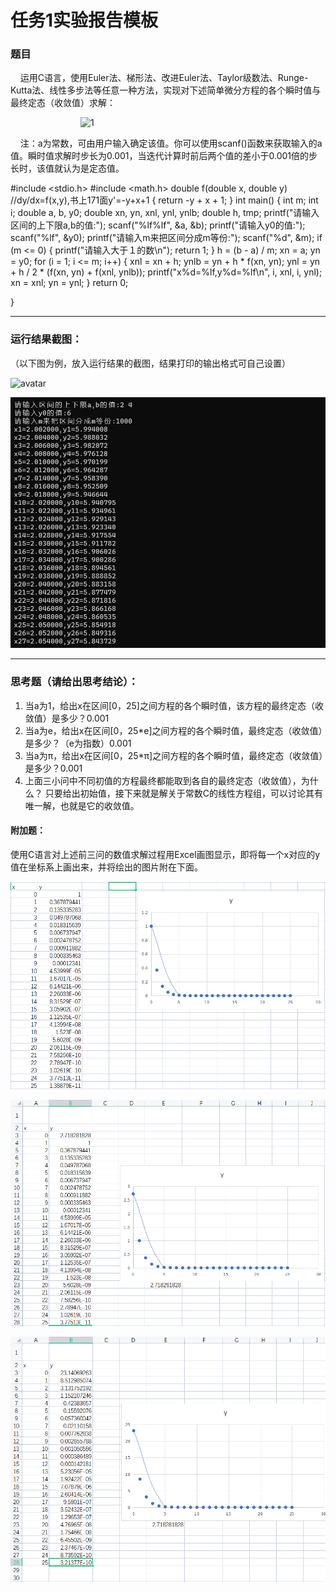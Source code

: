 #  任务1实验报告模板

### 题目

&nbsp;&nbsp;&nbsp;&nbsp;运用C语言，使用Euler法、梯形法、改进Euler法、Taylor级数法、Runge-Kutta法、线性多步法等任意一种方法，实现对下述简单微分方程的各个瞬时值与最终定态（收敛值）求解：

&emsp;&emsp;&emsp;&emsp;&emsp;&emsp;&emsp;&emsp;![1](https://latex.codecogs.com/svg.latex?\\left\\{\\begin{matrix}y'&plus;y=0&space;\\\\y(0)=a\\end{matrix}\\right.)

&nbsp;&nbsp;&nbsp;&nbsp;注：a为常数，可由用户输入确定该值。你可以使用scanf()函数来获取输入的a值。瞬时值求解时步长为0.001，当迭代计算时前后两个值的差小于0.001倍的步长时，该值就认为是定态值。

#include <stdio.h>
#include <math.h>
double f(double x, double y) //dy/dx=f(x,y),书上171面y'=-y+x+1
{
    return -y + x + 1;
}
int main()
{
    int m;
    int i;
    double a, b, y0;
    double xn, yn, xnl, ynl, ynlb;
    double h, tmp;
    printf("请输入区间的上下限a,b的值:");
    scanf("%lf%lf", &a, &b);
    printf("请输入y0的值:");
    scanf("%lf", &y0);
    printf("请输入m来把区间分成m等份:");
    scanf("%d", &m);
    if (m <= 0)
    {
        printf("请输入大于１的数\n");
        return 1;
    }
    h = (b - a) / m;
    xn = a;
    yn = y0;
    for (i = 1; i <= m; i++)
    {
        xnl = xn + h;
        ynlb = yn + h * f(xn, yn);
        ynl = yn + h / 2 * (f(xn, yn) + f(xnl, ynlb));
        printf("x%d=%lf,y%d=%lf\n", i, xnl, i, ynl);
        xn = xnl;
        yn = ynl;
    }
    return 0;

}

***

### 运行结果截图：

（以下图为例，放入运行结果的截图，结果打印的输出格式可自己设置）

![avatar](image.png)

![827e0d48ea472faa3157b8c608e26c0](./assets/827e0d48ea472faa3157b8c608e26c0-1682683634519-2.png)



---

### 思考题（请给出思考结论）：

1. 当a为1，给出x在区间[0，25]之间方程的各个瞬时值，该方程的最终定态（收敛值）是多少？0.001
2. 当a为e，给出x在区间[0，25*e]之间方程的各个瞬时值，最终定态（收敛值）是多少？（e为指数）0.001
3. 当a为π，给出x在区间[0，25*π]之间方程的各个瞬时值，最终定态（收敛值）是多少？0.001
4. 上面三小问中不同初值的方程最终都能取到各自的最终定态（收敛值），为什么？ 只要给出初始值，接下来就是解关于常数C的线性方程组，可以讨论其有唯一解，也就是它的收敛值。

#### 附加题：

使用C语言对上述前三问的数值求解过程用Excel画图显示，即将每一个x对应的y值在坐标系上画出来，并将绘出的图片附在下面。

![6b580a929cbeb851a0544f875513643](./assets/6b580a929cbeb851a0544f875513643-1682767483038-2.png)

![9fed936cbae5115d06d070a438e1b82](./assets/9fed936cbae5115d06d070a438e1b82-1682767493574-5.png)

![666c9d236169549583affb38eb6bfef](./assets/666c9d236169549583affb38eb6bfef-1682767508479-8.png)

